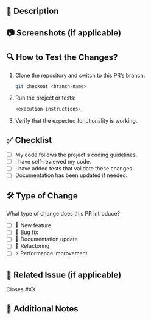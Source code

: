 ## 🚀 Description

<!-- Clearly and concisely describe the changes introduced in this PR. -->

## 📷 Screenshots (if applicable)

<!-- Add screenshots for UI changes or evidence of functionality. -->

## 🔍 How to Test the Changes?

1. Clone the repository and switch to this PR’s branch:

   ```sh
   git checkout <branch-name>
   ```

2. Run the project or tests:

   ```sh
   <execution-instructions>
   ```

3. Verify that the expected functionality is working.

## ✅ Checklist

- [ ] My code follows the project's coding guidelines.
- [ ] I have self-reviewed my code.
- [ ] I have added tests that validate these changes.
- [ ] Documentation has been updated if needed.

## 🛠 Type of Change

What type of change does this PR introduce?

- [ ] 🚀 New feature
- [ ] 🐛 Bug fix
- [ ] 📝 Documentation update
- [ ] 🔧 Refactoring
- [ ] ⚡ Performance improvement

## 🔗 Related Issue (if applicable)

<!-- If this PR closes an issue, use "Closes #XX" to automatically close it. -->

Closes #XX

## 📌 Additional Notes

<!-- Add any extra comments or considerations here. -->
